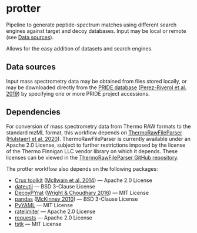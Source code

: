 # protter

Pipeline to generate peptide-spectrum matches using different
search engines against target and decoy databases. Input may
be local or remote (see [Data sources](#data-sources)).

Allows for the easy addition of datasets and search engines.

## Data sources

Input mass spectrometry data may be obtained from files stored locally,
or may be downloaded directly from the
[PRIDE database](https://www.ebi.ac.uk/pride/)
([Perez-Riverol et al. 2019](https://doi.org/10.1093/nar/gky1106))
by specifying one or more PRIDE project accessions.

## Dependencies

For conversion of mass spectrometry data from Thermo RAW
formats to the standard mzML format, this workflow depends on
[ThermoRawFileParser](https://github.com/compomics/ThermoRawFileParser)
([Hulstaert et al. 2020](https://doi.org/10.1021/acs.jproteome.9b00328)).
ThermoRawFileParser is currently available under an Apache 2.0 License,
subject to further restrictions imposed by the license of the Thermo
Finnigan LLC vendor library on which it depends. These licenses can be
viewed in the [ThermoRawFileParser GitHub repository](
https://github.com/compomics/ThermoRawFileParser).

The protter workflow also depends on the following packages:

- [Crux toolkit](https://crux.ms/)
  ([McIlwain et al. 2014](https://doi.org/10.1021/pr500741y))
  — Apache 2.0 License
- [dateutil](https://anaconda.org/anaconda/python-dateutil)
  — BSD 3-Clause License
- [DecoyPYrat](https://anaconda.org/bioconda/decoypyrat)
  ([Wright & Choudhary 2016](https://doi.org/10.4172/jpb.1000404))
  — MIT License
- [pandas](https://pandas.pydata.org/)
  ([McKinney 2010](https://doi.org/10.25080/Majora-92bf1922-00a))
  — BSD 3-Clause License
- [PyYAML](https://pyyaml.org)
  — MIT License
- [ratelimiter](https://github.com/RazerM/ratelimiter)
  — Apache 2.0 License
- [requests](https://requests.readthedocs.io/en/master/)
  — Apache 2.0 License
- [tstk](https://anaconda.org/tdido/tstk)
  — MIT License